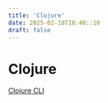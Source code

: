 ```yaml
---
title: 'Clojure'
date: 2025-02-18T18:40::10
draft: false
---
```


# Clojure

[Clojure CLI](Clojure%20311a6a7b59a24039a38e39f5e8c16bdd/Clojure%20CLI%2074626a94dba34a4eb762cc4852f35e98.md)
